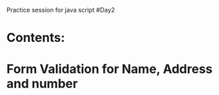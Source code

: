 Practice session for java script #Day2
<h1>Contents: <h1>

<p>Form Validation for Name, Address and number </p>
